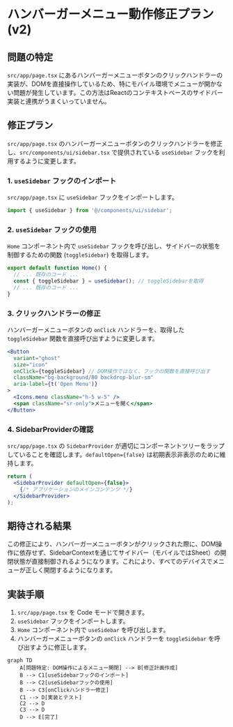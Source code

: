 # ハンバーガーメニュー動作修正プラン (v2)

## 問題の特定

`src/app/page.tsx` にあるハンバーガーメニューボタンのクリックハンドラーの実装が、DOMを直接操作しているため、特にモバイル環境でメニューが開かない問題が発生しています。この方法はReactのコンテキストベースのサイドバー実装と連携がうまくいっていません。

## 修正プラン

`src/app/page.tsx` のハンバーガーメニューボタンのクリックハンドラーを修正し、`src/components/ui/sidebar.tsx` で提供されている `useSidebar` フックを利用するように変更します。

### 1. `useSidebar` フックのインポート

`src/app/page.tsx` に `useSidebar` フックをインポートします。

```typescript
import { useSidebar } from '@/components/ui/sidebar';
```

### 2. `useSidebar` フックの使用

`Home` コンポーネント内で `useSidebar` フックを呼び出し、サイドバーの状態を制御するための関数 (`toggleSidebar`) を取得します。

```jsx
export default function Home() {
  // ... 既存のコード ...
  const { toggleSidebar } = useSidebar(); // toggleSidebarを取得
  // ... 既存のコード ...
}
```

### 3. クリックハンドラーの修正

ハンバーガーメニューボタンの `onClick` ハンドラーを、取得した `toggleSidebar` 関数を直接呼び出すように変更します。

```jsx
<Button
  variant="ghost"
  size="icon"
  onClick={toggleSidebar} // DOM操作ではなく、フックの関数を直接呼び出す
  className="bg-background/80 backdrop-blur-sm"
  aria-label={t('Open Menu')}
>
  <Icons.menu className="h-5 w-5" />
  <span className="sr-only">メニューを開く</span>
</Button>
```

### 4. SidebarProviderの確認

`src/app/page.tsx` の `SidebarProvider` が適切にコンポーネントツリーをラップしていることを確認します。`defaultOpen={false}` は初期表示非表示のために維持します。

```jsx
return (
  <SidebarProvider defaultOpen={false}>
    {/* アプリケーションのメインコンテンツ */}
  </SidebarProvider>
);
```

## 期待される結果

この修正により、ハンバーガーメニューボタンがクリックされた際に、DOM操作に依存せず、SidebarContextを通じてサイドバー（モバイルではSheet）の開閉状態が直接制御されるようになります。これにより、すべてのデバイスでメニューが正しく開閉するようになります。

## 実装手順

1. `src/app/page.tsx` を Code モードで開きます。
2. `useSidebar` フックをインポートします。
3. `Home` コンポーネント内で `useSidebar` を呼び出します。
4. ハンバーガーメニューボタンの `onClick` ハンドラーを `toggleSidebar` を呼び出すように修正します。

```mermaid
graph TD
    A[問題特定: DOM操作によるメニュー開閉] --> B[修正計画作成]
    B --> C1[useSidebarフックのインポート]
    B --> C2[useSidebarフックの使用]
    B --> C3[onClickハンドラー修正]
    C1 --> D[実装とテスト]
    C2 --> D
    C3 --> D
    D --> E[完了]